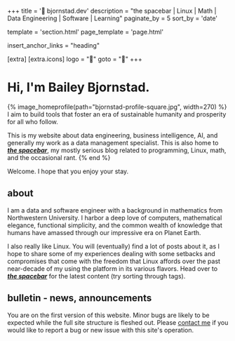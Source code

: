 +++
title = ' bjornstad.dev'
description = "the spacebar | Linux | Math | Data Engineering | Software | Learning"
paginate_by = 5
sort_by = 'date'

template = 'section.html'
page_template = 'page.html'

insert_anchor_links = "heading"

[extra]
    [extra.icons]
    logo = "󰫇"
    goto = "󰁘"
+++

# Hi, I'm Bailey Bjornstad.

{% image_homeprofile(path="bjornstad-profile-square.jpg", width=270) %}
I aim to build tools that foster an era of sustainable humanity and prosperity
for all who follow.

This is my website about data engineering, business intelligence, AI, and
generally my work as a data management specialist. This is also home to ***[the
spacebar](spacebar)***, my mostly serious blog related to programming, Linux,
math, and the occasional rant.
{% end %}

Welcome. I hope that you enjoy your stay.
<br clear="left">

## about

I am a data and software engineer with a background in mathematics from
Northwestern University. I harbor a deep love of computers, mathematical
elegance, functional simplicity, and the common wealth of knowledge that humans
have amassed through our impressive era on Planet Earth.

I also really like Linux. You will (eventually) find a lot of posts about it, as
I hope to share some of my experiences dealing with some setbacks and
compromises that come with the freedom that Linux affords over the past
near-decade of my using the platform in its various flavors. Head over to ***[the
spacebar](spacebar)*** for the latest content (try sorting through tags).

## bulletin - news, announcements
You are on the first version of this website. Minor bugs are likely to be
expected while the full site structure is fleshed out. Please [contact me](contact)
if you would like to report a bug or new issue with this site's operation.

